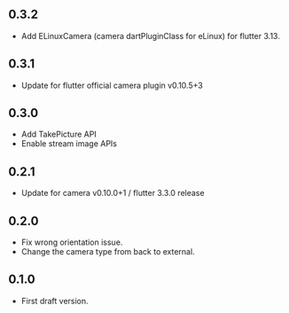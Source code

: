 ## 0.3.2
* Add ELinuxCamera (camera dartPluginClass for eLinux) for flutter 3.13.

## 0.3.1
* Update for flutter official camera plugin v0.10.5+3

## 0.3.0
* Add TakePicture API
* Enable stream image APIs

## 0.2.1
* Update for camera v0.10.0+1 / flutter 3.3.0 release

## 0.2.0
* Fix wrong orientation issue.
* Change the camera type from back to external.

## 0.1.0
* First draft version.
